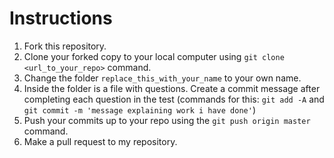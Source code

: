 # Instructions

1. Fork this repository.
2. Clone your forked copy to your local computer using `git clone <url_to_your_repo>` command.
3. Change the folder `replace_this_with_your_name` to your own name.
4. Inside the folder is a file with questions. Create a commit message after completing each question in the test (commands for this: `git add -A` and `git commit -m 'message explaining work i have done'`)
5. Push your commits up to your repo using the `git push origin master` command.
6. Make a pull request to my repository.
